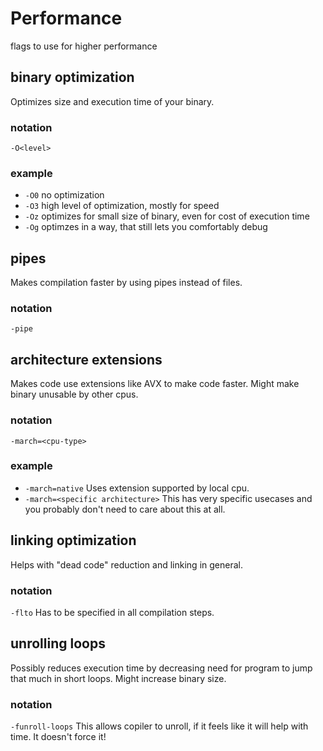 # Performance
flags to use for higher performance

## binary optimization
Optimizes size and execution time of your binary.
### notation
`-O<level>`
### example
- `-O0` no optimization
- `-O3` high level of optimization, mostly for speed
- `-Oz` optimizes for small size of binary, even for cost of execution time
- `-Og` optimzes in a way, that still lets you comfortably debug


## pipes
Makes compilation faster by using pipes instead of files.
### notation
`-pipe`


## architecture extensions
Makes code use extensions like AVX to make code faster. Might make binary unusable by other cpus.
### notation
`-march=<cpu-type>`
### example
- `-march=native` Uses extension supported by local cpu.
- `-march=<specific architecture>` This has very specific usecases and you probably don't need to care about this at all.


## linking optimization
Helps with "dead code" reduction and linking in general.
### notation
`-flto` Has to be specified in all compilation steps.


## unrolling loops
Possibly reduces execution time by decreasing need for program to jump that much in short loops. Might increase binary size.
### notation
`-funroll-loops` This allows copiler to unroll, if it feels like it will help with time. It doesn't force it!


